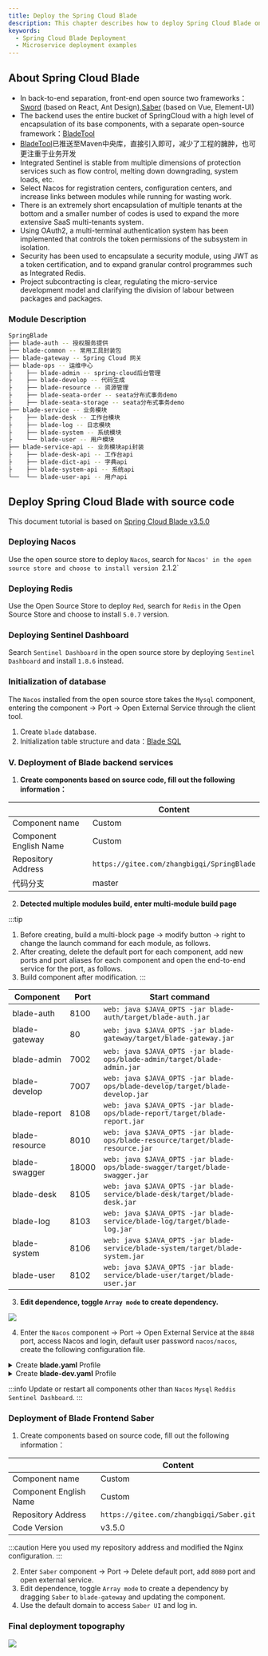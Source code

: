 ```yaml
---
title: Deploy the Spring Cloud Blade
description: This chapter describes how to deploy Spring Cloud Blade on Rainbond
keywords:
  - Spring Cloud Blade Deployment
  - Microservice deployment examples
---
```


## About Spring Cloud Blade

- In back-to-end separation, front-end open source two frameworks：[Sword](https://gitee.com/smallc/Sword) (based on React, Ant Design),[Saber](https://gitee.com/smallc/Saber) (based on Vue, Element-UI)
- The backend uses the entire bucket of SpringCloud with a high level of encapsulation of its base components, with a separate open-source framework：[BladeTool](https://gitee.com/smallc/blade-tool)
- [BladeTool](https://gitee.com/link?target=https%3A%2F%2Fgithub.com%2Fchillzhuang%2Fblade-tool)已推送至Maven中央库，直接引入即可，减少了工程的臃肿，也可更注重于业务开发
- Integrated Sentinel is stable from multiple dimensions of protection services such as flow control, melting down downgrading, system loads, etc.
- Select Nacos for registration centers, configuration centers, and increase links between modules while running for wasting work.
- There is an extremely short encapsulation of multiple tenants at the bottom and a smaller number of codes is used to expand the more extensive SaaS multi-tenants system.
- Using OAuth2, a multi-terminal authentication system has been implemented that controls the token permissions of the subsystem in isolation.
- Security has been used to encapsulate a security module, using JWT as a token certification, and to expand granular control programmes such as Integrated Redis.
- Project subcontracting is clear, regulating the micro-service development model and clarifying the division of labour between packages and packages.

### Module Description

```bash
SpringBlade
├── blade-auth -- 授权服务提供
├── blade-common -- 常用工具封装包
├── blade-gateway -- Spring Cloud 网关
├── blade-ops -- 运维中心
├    ├── blade-admin -- spring-cloud后台管理
├    ├── blade-develop -- 代码生成
├    ├── blade-resource -- 资源管理
├    ├── blade-seata-order -- seata分布式事务demo
├    ├── blade-seata-storage -- seata分布式事务demo
├── blade-service -- 业务模块
├    ├── blade-desk -- 工作台模块 
├    ├── blade-log -- 日志模块 
├    ├── blade-system -- 系统模块 
├    └── blade-user -- 用户模块 
├── blade-service-api -- 业务模块api封装
├    ├── blade-desk-api -- 工作台api 
├    ├── blade-dict-api -- 字典api 
├    ├── blade-system-api -- 系统api 
└──  └── blade-user-api -- 用户api 
```

## Deploy Spring Cloud Blade with source code

This document tutorial is based on [Spring Cloud Blade v3.5.0](https://gite.com/smallc/SpringBlade/tree/v3.5.0/)

### Deploying Nacos

Use the open source store to deploy `Nacos`, search for `Nacos' in the open source store and choose to install version `2.1.2\`

### Deploying Redis

Use the Open Source Store to deploy `Red`, search for `Redis` in the Open Source Store and choose to install `5.0.7` version.

### Deploying Sentinel Dashboard

Search `Sentinel Dashboard` in the open source store by deploying `Sentinel Dashboard` and install `1.8.6` instead.

### Initialization of database

The `Nacos` installed from the open source store takes the `Mysql` component, entering the component -> Port -> Open External Service through the client tool.

1. Create `blade` database.
2. Initialization table structure and data：[Blade SQL](https://gitee.com/smallc/SpringBlade/blob/v3.5.0/doc/sql/blade/blade-shaber-mysql.sql)

### V. Deployment of Blade backend services

1. **Create components based on source code, fill out the following information：**

|                        | Content                                    |
| ---------------------- | ------------------------------------------ |
| Component name         | Custom                                     |
| Component English Name | Custom                                     |
| Repository Address     | `https://gitee.com/zhangbigqi/SpringBlade` |
| 代码分支                   | master                                     |

2. **Detected multiple modules build, enter multi-module build page**

:::tip

1. Before creating, build a multi-block page -> modify button -> right to change the launch command for each module, as follows.
2. After creating, delete the default port for each component, add new ports and port aliases for each component and open the end-to-end service for the port, as follows.
3. Build component after modification.
  :::

| Component      | Port  | Start command                                                                  |
| -------------- | ----- | ------------------------------------------------------------------------------ |
| blade-auth     | 8100  | `web: java $JAVA_OPTS -jar blade-auth/target/blade-auth.jar`                   |
| blade-gateway  | 80    | `web: java $JAVA_OPTS -jar blade-gateway/target/blade-gateway.jar`             |
| blade-admin    | 7002  | `web: java $JAVA_OPTS -jar blade-ops/blade-admin/target/blade-admin.jar`       |
| blade-develop  | 7007  | `web: java $JAVA_OPTS -jar blade-ops/blade-develop/target/blade-develop.jar`   |
| blade-report   | 8108  | `web: java $JAVA_OPTS -jar blade-ops/blade-report/target/blade-report.jar`     |
| blade-resource | 8010  | `web: java $JAVA_OPTS -jar blade-ops/blade-resource/target/blade-resource.jar` |
| blade-swagger  | 18000 | `web: java $JAVA_OPTS -jar blade-ops/blade-swagger/target/blade-swagger.jar`   |
| blade-desk     | 8105  | `web: java $JAVA_OPTS -jar blade-service/blade-desk/target/blade-desk.jar`     |
| blade-log      | 8103  | `web: java $JAVA_OPTS -jar blade-service/blade-log/target/blade-log.jar`       |
| blade-system   | 8106  | `web: java $JAVA_OPTS -jar blade-service/blade-system/target/blade-system.jar` |
| blade-user     | 8102  | `web: java $JAVA_OPTS -jar blade-service/blade-user/target/blade-user.jar`     |

3. **Edit dependence, toggle `Array mode` to create dependency.**

![](https://static.goodrain.com/docs/5.10/microservice/example/blade/blade-depend.png)

4. Enter the `Nacos` component -> Port -> Open External Service at the `8848` port, access Nacos and login, default user password `nacos/nacos`, create the following configuration file.

<details>
  <summary>
    Create <b>blade.yaml</b> Profile
  </summary>
  <div>

```yaml title="blade.yaml"
#服务器配置
server:
  undertow:
    # 以下的配置会影响buffer,这些buffer会用于服务器连接的IO操作,有点类似netty的池化内存管理
    buffer-size: 1024
    # 是否分配的直接内存
    direct-buffers: true
    # 线程配置
    threads:
      # 设置IO线程数, 它主要执行非阻塞的任务,它们会负责多个连接, 默认设置每个CPU核心一个线程
      io: 16
      # 阻塞任务线程池, 当执行类似servlet请求阻塞操作, undertow会从这个线程池中取得线程,它的值设置取决于系统的负载
      worker: 400

#spring配置
spring:
  cloud:
    sentinel:
      eager: true
  devtools:
    restart:
      log-condition-evaluation-delta: false
    livereload:
      port: 23333

#feign配置
feign:
  sentinel:
    enabled: true
  okhttp:
    enabled: true
  httpclient:
    enabled: false

#对外暴露端口
management:
  endpoints:
    web:
      exposure:
        include: "*"
  endpoint:
    health:
      show-details: always

#knife4j配置
knife4j:
  #启用
  enable: true
  #基础认证
  basic:
    enable: false
    username: blade
    password: blade
  #增强配置
  setting:
    enableSwaggerModels: true
    enableDocumentManage: true
    enableHost: false
    enableHostText: http://localhost
    enableRequestCache: true
    enableFilterMultipartApis: false
    enableFilterMultipartApiMethodType: POST
    language: zh-CN
    enableFooter: false
    enableFooterCustom: true
    footerCustomContent: Copyright © 2022 SpringBlade All Rights Reserved

#swagger配置信息
swagger:
  title: SpringBlade 接口文档系统
  description: SpringBlade 接口文档系统
  version: 3.5.0
  license: Powered By SpringBlade
  licenseUrl: https://bladex.vip
  terms-of-service-url: https://bladex.vip
  contact:
    name: smallchill
    email: smallchill@163.com
    url: https://gitee.com/smallc

#blade配置
blade:
  token:
    sign-key: 请配置32位签名提高安全性
  xss:
    enabled: true
    skip-url:
      - /weixin
  secure:
    skip-url:
      - /test/**
    client:
      - client-id: sword
        path-patterns:
          - /sword/**
      - client-id: saber
        path-patterns:
          - /saber/**
  tenant:
    column: tenant_id
    tables:
      - blade_notice
```

  </div>
</details>

<details>
  <summary>
    Create <b>blade-dev.yaml</b> Profile
  </summary>
  <div>

```yaml title="blade-dev.yaml"
#spring配置
spring:
  redis:
    ##redis 单机环境配置
    host: ${REDIS_HOST}
    port: 6379
    password:
    database: 0
    ssl: false

#项目模块集中配置
blade:
  #通用开发生产环境数据库地址(特殊情况可在对应的子工程里配置覆盖)
  datasource:
    dev:
      url: jdbc:mysql://${MYSQL_HOST}:3306/blade?useSSL=false&useUnicode=true&characterEncoding=utf-8&zeroDateTimeBehavior=convertToNull&transformedBitIsBoolean=true&tinyInt1isBit=false&allowMultiQueries=true&serverTimezone=GMT%2B8
      username: root
      password: root
```

</div>
</details>

:::info
Update or restart all components other than `Nacos` `Mysql` `Reddis` `Sentinel Dashboard`.
:::

### Deployment of Blade Frontend Saber

1. Create components based on source code, fill out the following information：

|                        | Content                                  |
| ---------------------- | ---------------------------------------- |
| Component name         | Custom                                   |
| Component English Name | Custom                                   |
| Repository Address     | `https://gitee.com/zhangbigqi/Saber.git` |
| Code Version           | v3.5.0   |

:::caution
Here you used my repository address and modified the Nginx configuration.
:::

2. Enter `Saber` component -> Port -> Delete default port, add `8080` port and open external service.
3. Edit dependence, toggle `Array mode` to create a dependency by dragging `Saber` to `blade-gateway` and updating the component.
4. Use the default domain to access `Saber UI` and log in.

### Final deployment topography

![](https://static.goodrain.com/docs/5.10/microservice/example/blade/blade-topology.png)